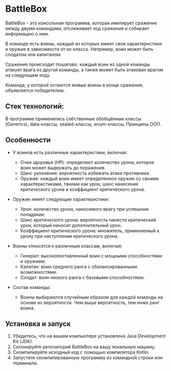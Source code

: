 # BattleBox

BattleBox - это консольная программа, которая имитирует сражение между двумя командами, отслеживает ход сражения и собирает информацию о нем.

В команде есть воины, каждый из которых имеет свои характеристики и оружие в зависимости от их класса. Например, воин может быть солдатом или капитаном.

Сражение происходит пошагово: каждый воин из одной команды атакует врага из другой команды, а также может быть атакован врагом на следующем ходу.

Команда, у которой остаются живые воины в конце сражения, объявляется победителем.

## Стек технологий:

В программе применялись собственные обобщённые классы (Generics), data-классы, sealed-классы, enum-классы, Принципы ООП.

## Особенности

- У воинов есть различные характеристики, включая:
  - Очки здоровья (HP): определяют количество урона, которое воин может выдержать до поражения.
  - Шанс уклонения: вероятность избежать атаки противника.
  - Оружие: каждый воин имеет определенное оружие со своими характеристиками, такими как урон, шанс нанесения критического урона и коэффициент критического урона.

- Оружие имеет следующие характеристики:
  - Урон: количество урона, наносимого врагу при успешном попадании.
  - Шанс критического урона: вероятность нанести критический урон, который наносит дополнительный урон.
  - Коэффициент критического урона: множитель, применяемый к урону при наступлении критического урона.

- Воины относятся к различным классам, включая:
  - Генерал: высокопоставленный воин с мощными способностями и оружием.
  - Капитан: воин среднего ранга с сбалансированными возможностями.
  - Солдат: воин низкого ранга с базовыми способностями.

- Состав команды:
  - Воины выбираются случайным образом для каждой команды на основе их вероятности. Чем выше вероятность, тем ниже ранг воина.

## Установка и запуск

1. Убедитесь, что на вашем компьютере установлена Java Development Kit (JDK).
2. Склонируйте репозиторий BattleBox на вашу локальную машину.
3. Скомпилируйте исходный код с помощью компилятора Kotlin.
4. Запустите скомпилированную программу из командной строки или терминала.
